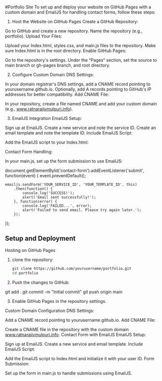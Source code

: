 #Portfolio Site
To set up and deploy your website on GitHub Pages with a custom domain and EmailJS for handling contact forms, follow these steps:

1. Host the Website on GitHub Pages
Create a GitHub Repository:

Go to GitHub and create a new repository.
Name the repository (e.g., portfolio).
Upload Your Files:

Upload your Index.html, styles.css, and main.js files to the repository.
Make sure Index.html is in the root directory.
Enable GitHub Pages:

Go to the repository's settings.
Under the "Pages" section, set the source to main branch or gh-pages branch, and root directory.

2. Configure Custom Domain
DNS Settings:

In your domain registrar's DNS settings, add a CNAME record pointing to yourusername.github.io.
Optionally, add A records pointing to GitHub's IP addresses for better compatibility.
Add CNAME File:

In your repository, create a file named CNAME and add your custom domain (e.g., www.ratnarajivmulpuri.info).


3. EmailJS Integration
EmailJS Setup:

Sign up at EmailJS.
Create a new service and note the service ID.
Create an email template and note the template ID.
Include EmailJS Script:

Add the EmailJS script to your Index.html:

<script type="text/javascript" src="https://cdn.emailjs.com/sdk/2.3.2/email.min.js"></script>
<script type="text/javascript">
    (function(){
        emailjs.init("YOUR_USER_ID");
    })();
</script>


Contact Form Handling:

In your main.js, set up the form submission to use EmailJS:


document.getElementById('contact-form').addEventListener('submit', function(event) {
    event.preventDefault();

    emailjs.sendForm('YOUR_SERVICE_ID', 'YOUR_TEMPLATE_ID', this)
        .then(function() {
            console.log('SUCCESS!');
            alert('Email sent successfully!');
        }, function(error) {
            console.log('FAILED...', error);
            alert('Failed to send email. Please try again later.');
        });
});


## Setup and Deployment

Hosting on GitHub Pages

1. clone the repository:

   
   ```bash
   git clone https://github.com/yourusername/portfolio.git
   cd portfolio

2. Push the changes to GitHub:


git add .
git commit -m "Initial commit"
git push origin main



3. Enable GitHub Pages in the repository settings.

Custom Domain Configuration
DNS Settings:

Add a CNAME record pointing to yourusername.github.io.
Add CNAME File:

Create a CNAME file in the repository with the custom domain www.ratnarajivmulpuri.info.
Contact Form with EmailJS
EmailJS Setup:

Sign up at EmailJS.
Create a new service and email template.
Include EmailJS Script:

Add the EmailJS script to Index.html and initialize it with your user ID.
Form Submission:

Set up the form in main.js to handle submissions using EmailJS.



